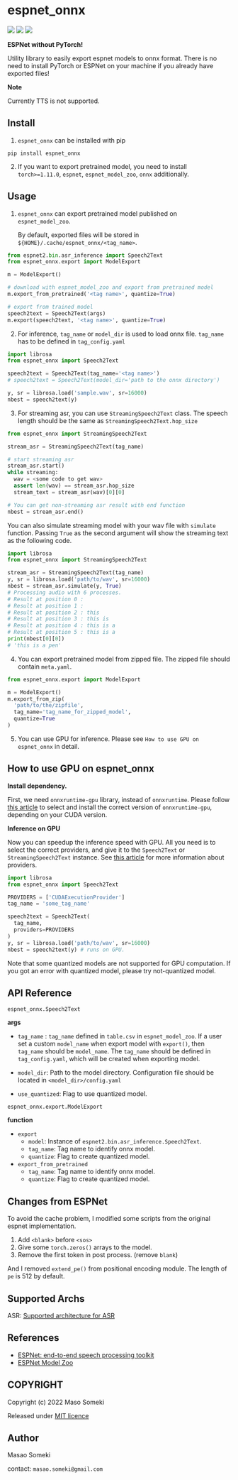 # espnet_onnx
![](https://circleci.com/gh/Masao-Someki/espnet_onnx.svg?style=shield)
![](https://img.shields.io/badge/licence-MIT-blue)
[![](https://img.shields.io/badge/pypi-0.1.3-brightgreen)](https://pypi.org/project/espnet-onnx/)

**ESPNet without PyTorch!**  

Utility library to easily export espnet models to onnx format. 
There is no need to install PyTorch or ESPNet on your machine if you already have exported files!

**Note**

Currently TTS is not supported.


## Install

1. `espnet_onnx` can be installed with pip

```shell
pip install espnet_onnx
```

2. If you want to export pretrained model, you need to install `torch>=1.11.0`, `espnet`, `espnet_model_zoo`, `onnx` additionally.

## Usage

1. `espnet_onnx` can export pretrained model published on `espnet_model_zoo`.

   By default, exported files will be stored in `${HOME}/.cache/espnet_onnx/<tag_name>`. 

```python
from espnet2.bin.asr_inference import Speech2Text
from espnet_onnx.export import ModelExport

m = ModelExport()

# download with espnet_model_zoo and export from pretrained model
m.export_from_pretrained('<tag name>', quantize=True)

# export from trained model
speech2text = Speech2Text(args)
m.export(speech2text, '<tag name>', quantize=True)
```

2. For inference, `tag_name` or `model_dir` is used to load onnx file. `tag_name` has to be defined in `tag_config.yaml` 

```python
import librosa
from espnet_onnx import Speech2Text

speech2text = Speech2Text(tag_name='<tag name>')
# speech2text = Speech2Text(model_dir='path to the onnx directory')

y, sr = librosa.load('sample.wav', sr=16000)
nbest = speech2text(y)
```

3. For streaming asr, you can use `StreamingSpeech2Text` class. The speech length should be the same as `StreamingSpeech2Text.hop_size`

```python
from espnet_onnx import StreamingSpeech2Text

stream_asr = StreamingSpeech2Text(tag_name)

# start streaming asr
stream_asr.start()
while streaming:
  wav = <some code to get wav>
  assert len(wav) == stream_asr.hop_size
  stream_text = stream_asr(wav)[0][0]

# You can get non-streaming asr result with end function
nbest = stream_asr.end()
```

You can also simulate streaming model with your wav file with `simulate` function. Passing `True` as the second argument will show the streaming text as the following code. 

```python
import librosa
from espnet_onnx import StreamingSpeech2Text

stream_asr = StreamingSpeech2Text(tag_name)
y, sr = librosa.load('path/to/wav', sr=16000)
nbest = stream_asr.simulate(y, True)
# Processing audio with 6 processes.
# Result at position 0 : 
# Result at position 1 : 
# Result at position 2 : this
# Result at position 3 : this is
# Result at position 4 : this is a
# Result at position 5 : this is a
print(nbest[0][0])
# 'this is a pen'
```

4. You can export pretrained model from zipped file. The zipped file should contain `meta.yaml`.

```python
from espnet_onnx.export import ModelExport

m = ModelExport()
m.export_from_zip(
  'path/to/the/zipfile',
  tag_name='tag_name_for_zipped_model',
  quantize=True
)
```

5. You can use GPU for inference. Please see `How to use GPU on espnet_onnx` in detail.


## How to use GPU on espnet_onnx

**Install dependency.**

First, we need `onnxruntime-gpu` library, instead of `onnxruntime`. Please follow [this article](https://onnxruntime.ai/docs/execution-providers/CUDA-ExecutionProvider.html) to select and install the correct version of `onnxruntime-gpu`, depending on your CUDA version.

**Inference on GPU**

Now you can speedup the inference speed with GPU. All you need is to select the correct providers, and give it to the `Speech2Text` or `StreamingSpeech2Text` instance. See [this article](https://onnxruntime.ai/docs/execution-providers/) for more information about providers.

```python
import librosa
from espnet_onnx import Speech2Text

PROVIDERS = ['CUDAExecutionProvider']
tag_name = 'some_tag_name'

speech2text = Speech2Text(
  tag_name,
  providers=PROVIDERS
)
y, sr = librosa.load('path/to/wav', sr=16000)
nbest = speech2text(y) # runs on GPU.
```

Note that some quantized models are not supported for GPU computation. If you got an error with quantized model, please try not-quantized model.


## API Reference

`espnet_onnx.Speech2Text`

**args**

- `tag_name` : `tag_name` defined in `table.csv` in `espnet_model_zoo`.
If a user set a custom `model_name` when export model with `export()`, then `tag_name` should be `model_name`. The `tag_name` should be defined in `tag_config.yaml`, which will be created when exporting model.
  
- `model_dir`: Path to the model directory. Configuration file should be located in `<model_dir>/config.yaml`

- `use_quantized`: Flag to use quantized model.



`espnet_onnx.export.ModelExport`

**function**

- `export`
  - `model`: Instance of `espnet2.bin.asr_inference.Speech2Text`.
  - `tag_name`: Tag name to identify onnx model.
  - `quantize`: Flag to create quantized model.
- `export_from_pretrained`
  - `tag_name`: Tag name to identify onnx model.
  - `quantize`: Flag to create quantized model.



## Changes from ESPNet

To avoid the cache problem, I modified some scripts from the original espnet implementation.

1. Add `<blank>` before `<sos>`
2. Give some `torch.zeros()` arrays to the model.
3. Remove the first token in post process. (remove `blank`)

And I removed `extend_pe()` from positional encoding module. The length of `pe` is 512 by default. 



## Supported Archs

ASR: [Supported architecture for ASR](./docs/ASRSupported.md)



## References

- [ESPNet: end-to-end speech processing toolkit](https://github.com/espnet/espnet)
- [ESPNet Model Zoo](https://github.com/espnet/espnet_model_zoo)



## COPYRIGHT

Copyright (c) 2022 Maso Someki

Released under [MIT licence](https://opensource.org/licenses/mit-license.php)



## Author

Masao Someki

contact: `masao.someki@gmail.com`
